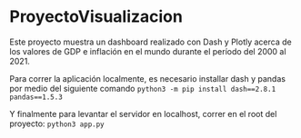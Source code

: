 # ProyectoVisualizacion

Este proyecto muestra un dashboard realizado con Dash y Plotly acerca de los valores de GDP e inflación en el mundo durante el período del
2000 al 2021.

Para correr la aplicación localmente, es necesario installar dash y pandas por medio del siguiente comando
`python3 -m pip install dash==2.8.1 pandas==1.5.3`

Y finalmente  para levantar el servidor en localhost, correr en el root del proyecto:
`python3 app.py`
